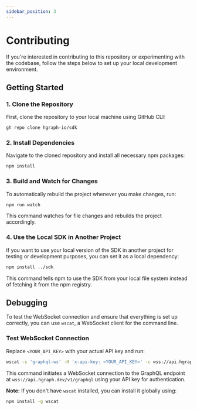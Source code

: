 ```yaml
---
sidebar_position: 3
---
```


# Contributing

If you're interested in contributing to this repository or experimenting with the codebase, follow the steps below to set up your local development environment.

## Getting Started

### 1. Clone the Repository

First, clone the repository to your local machine using GitHub CLI:

```bash
gh repo clone hgraph-io/sdk
```

### 2. Install Dependencies

Navigate to the cloned repository and install all necessary npm packages:

```bash
npm install
```

### 3. Build and Watch for Changes

To automatically rebuild the project whenever you make changes, run:

```bash
npm run watch
```

This command watches for file changes and rebuilds the project accordingly.

### 4. Use the Local SDK in Another Project

If you want to use your local version of the SDK in another project for testing or development purposes, you can set it as a local dependency:

```bash
npm install ../sdk
```

This command tells npm to use the SDK from your local file system instead of fetching it from the npm registry.

## Debugging

To test the WebSocket connection and ensure that everything is set up correctly, you can use `wscat`, a WebSocket client for the command line.

### Test WebSocket Connection

Replace `<YOUR_API_KEY>` with your actual API key and run:

```bash
wscat -s 'graphql-ws' -H 'x-api-key: <YOUR_API_KEY>' -c wss://api.hgraph.dev/v1/graphql
```

This command initiates a WebSocket connection to the GraphQL endpoint at `wss://api.hgraph.dev/v1/graphql` using your API key for authentication.

**Note:** If you don't have `wscat` installed, you can install it globally using:

```bash
npm install -g wscat
```
